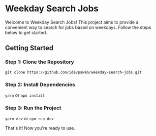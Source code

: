 # Weekday Search Jobs

Welcome to Weekday Search Jobs! This project aims to provide a convenient way to search for jobs based on weekdays. Follow the steps below to get started.

## Getting Started

### Step 1: Clone the Repository
```git clone https://github.com/idevpawan/weekday-search-jobs.git```

### Step 2: Install Dependencies
```yarn``` or ```npm install```

### Step 3: Run the Project
```yarn dev``` or ```npm run dev```


That's it! Now you're ready to use.
